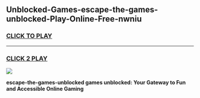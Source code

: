 
## Unblocked-Games-escape-the-games-unblocked-Play-Online-Free-nwniu
<h3>
<a href="https://premium76.site?title=escape-the-games-unblocked&ref=26A">CLICK TO PLAY</a></h3>
<hr>

<h3>
<a href="https://premium76.site?title=escape-the-games-unblocked&ref=26A">CLICK 2 PLAY</a>
  
</h3>

<a href="https://premium76.site?title=escape-the-games-unblocked&ref=26A"><img src="https://clearcache.store/games.png"></a>


**escape-the-games-unblocked games unblocked: Your Gateway to Fun and Accessible Online Gaming**
